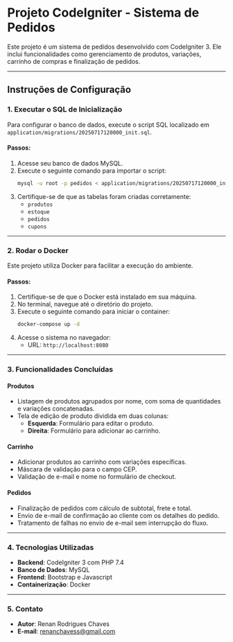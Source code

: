 # Projeto CodeIgniter - Sistema de Pedidos

Este projeto é um sistema de pedidos desenvolvido com CodeIgniter 3. Ele inclui funcionalidades como gerenciamento de produtos, variações, carrinho de compras e finalização de pedidos.

---

## **Instruções de Configuração**

### **1. Executar o SQL de Inicialização**
Para configurar o banco de dados, execute o script SQL localizado em `application/migrations/20250717120000_init.sql`. 

#### **Passos:**
1. Acesse seu banco de dados MySQL.
2. Execute o seguinte comando para importar o script:
   ```bash
   mysql -u root -p pedidos < application/migrations/20250717120000_init.sql
   ```
3. Certifique-se de que as tabelas foram criadas corretamente:
   - `produtos`
   - `estoque`
   - `pedidos`
   - `cupons`

---

### **2. Rodar o Docker**
Este projeto utiliza Docker para facilitar a execução do ambiente.

#### **Passos:**
1. Certifique-se de que o Docker está instalado em sua máquina.
2. No terminal, navegue até o diretório do projeto.
3. Execute o seguinte comando para iniciar o container:
   ```bash
   docker-compose up -d
   ```
4. Acesse o sistema no navegador:
   - URL: `http://localhost:8080`

---

### **3. Funcionalidades Concluídas**
#### **Produtos**
- Listagem de produtos agrupados por nome, com soma de quantidades e variações concatenadas.
- Tela de edição de produto dividida em duas colunas:
  - **Esquerda**: Formulário para editar o produto.
  - **Direita**: Formulário para adicionar ao carrinho.

#### **Carrinho**
- Adicionar produtos ao carrinho com variações específicas.
- Máscara de validação para o campo CEP.
- Validação de e-mail e nome no formulário de checkout.

#### **Pedidos**
- Finalização de pedidos com cálculo de subtotal, frete e total.
- Envio de e-mail de confirmação ao cliente com os detalhes do pedido.
- Tratamento de falhas no envio de e-mail sem interrupção do fluxo.

---

### **4. Tecnologias Utilizadas**
- **Backend**: CodeIgniter 3 com PHP 7.4
- **Banco de Dados**: MySQL
- **Frontend**: Bootstrap e Javascript
- **Containerização**: Docker

---

### **5. Contato**
- **Autor**: Renan Rodrigues Chaves
- **E-mail**: renanchavess@gmail.com